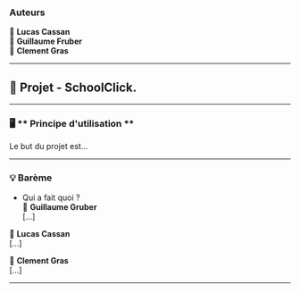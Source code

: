 ### Auteurs

👤 **Lucas Cassan**<br>
👤 **Guillaume Fruber**<br>
👤 **Clement Gras**<br>

---

## 📎 Projet - **SchoolClick**.

---

### 🖥   ** Principe d'utilisation **

Le but du projet est...

---

### 💡 Barème

  - Qui a fait quoi ? <br>
  👤 **Guillaume Gruber** <br>
    [...]

  👤 **Lucas Cassan** <br>
    [...]
  
  👤 **Clement Gras** <br>
    [...]
 
---

